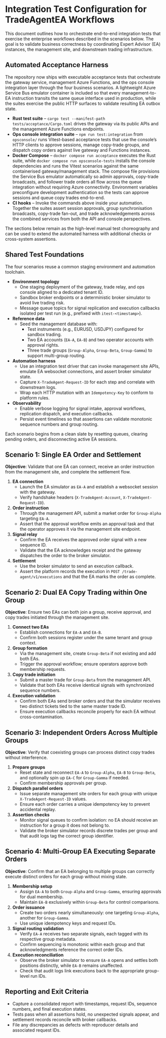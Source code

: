 # Integration Test Configuration for TradeAgentEA Workflows

This document outlines how to orchestrate end-to-end integration tests that exercise the enterprise workflows described in the scenarios below. The goal is to validate business correctness by coordinating Expert Advisor (EA) instances, the management site, and downstream trading infrastructure.

## Automated Acceptance Harness

The repository now ships with executable acceptance tests that orchestrate the gateway service, management Azure Functions, and the ops console integration layer through the four business scenarios. A lightweight Azure Service Bus emulator container is included so that every management-to-EA instruction transits the same queue interface used in production, while the suites exercise the public HTTP surfaces to validate resulting EA outbox state.

- **Rust test suite** – `cargo test --manifest-path tests/acceptance/Cargo.toml` drives the gateway via its public APIs and the management Azure Functions endpoints.
- **Ops console integration suite** – `npm run test:integration` from `opsconsole/` runs Vitest-based acceptance tests that use the console’s HTTP clients to approve sessions, manage copy-trade groups, and dispatch copy orders against live gateway and Functions instances.
- **Docker Compose** – `docker compose run acceptance` executes the Rust suite, while `docker compose run opsconsole-tests` installs the console dependencies and runs the Vitest scenarios against the same containerised gateway/management stack. The compose file provisions the Service Bus emulator automatically so admin approvals, copy-trade broadcasts, and follower trade orders all flow across the queue integration without requiring Azure connectivity. Environment variables preconfigure development authentication so the tests can approve sessions and queue copy trades end-to-end.
- **CI hooks** – Invoke the commands above inside your automation. Together the suites assert session approvals, group synchronisation broadcasts, copy-trade fan-out, and trade acknowledgements across the combined services from both the API and console perspectives.

The sections below remain as the high-level manual test choreography and can be used to extend the automated harness with additional checks or cross-system assertions.

## Shared Test Foundations

The four scenarios reuse a common staging environment and automation toolchain.

- **Environment topology**
  - One staging deployment of the gateway, trade relay, and ops console aligned to a dedicated tenant ID.
  - Sandbox broker endpoints or a deterministic broker simulator to avoid live trading risk.
  - Message queue topics for signal replication and execution callbacks isolated per test run (e.g., prefixed with `itest-<timestamp>`).
- **Reference data**
  - Seed the management database with:
    - Test instruments (e.g., EURUSD, USDJPY) configured for sandbox trading.
    - Two EA accounts (`EA-A`, `EA-B`) and two operator accounts with approval rights.
    - Three trade groups (`Group-Alpha`, `Group-Beta`, `Group-Gamma`) to support multi-group routing.
- **Automation harness**
  - Use an integration test driver that can invoke management site APIs, emulate EA websocket connections, and assert broker simulator state.
  - Capture `X-TradeAgent-Request-ID` for each step and correlate with downstream logs.
  - Wrap each HTTP mutation with an `Idempotency-Key` to conform to platform rules.
- **Observability**
  - Enable verbose logging for signal intake, approval workflows, replication dispatch, and execution callbacks.
  - Persist event timelines so that assertions can validate monotonic sequence numbers and group routing.

Each scenario begins from a clean slate by resetting queues, clearing pending orders, and disconnecting active EA sessions.

## Scenario 1: Single EA Order and Settlement

**Objective**: Validate that one EA can connect, receive an order instruction from the management site, and complete the settlement flow.

1. **EA connection**
   - Launch the EA simulator as `EA-A` and establish a websocket session with the gateway.
   - Verify handshake headers (`X-TradeAgent-Account`, `X-TradeAgent-Request-ID`).
2. **Order instruction**
   - Through the management API, submit a market order for `Group-Alpha` targeting `EA-A`.
   - Assert that the approval workflow emits an approval task and that the operator approves it via the management site endpoint.
3. **Signal relay**
   - Confirm the EA receives the approved order signal with a new sequence ID.
   - Validate that the EA acknowledges receipt and the gateway dispatches the order to the broker simulator.
4. **Settlement**
   - Use the broker simulator to send an execution callback.
   - Assert the platform records the execution in `POST /trade-agent/v1/executions` and that the EA marks the order as complete.

## Scenario 2: Dual EA Copy Trading within One Group

**Objective**: Ensure two EAs can both join a group, receive approval, and copy trades initiated through the management site.

1. **Connect two EAs**
   - Establish connections for `EA-A` and `EA-B`.
   - Confirm both sessions register under the same tenant and group context.
2. **Group formation**
   - Via the management site, create `Group-Beta` if not existing and add both EAs.
   - Trigger the approval workflow; ensure operators approve both membership requests.
3. **Copy trade initiation**
   - Submit a master trade for `Group-Beta` from the management API.
   - Validate that both EAs receive identical signals with synchronized sequence numbers.
4. **Execution validation**
   - Confirm both EAs send broker orders and that the simulator receives two distinct tickets tied to the same master trade ID.
   - Ensure execution callbacks reconcile properly for each EA without cross-contamination.

## Scenario 3: Independent Orders Across Multiple Groups

**Objective**: Verify that coexisting groups can process distinct copy trades without interference.

1. **Prepare groups**
   - Reset state and reconnect `EA-A` to `Group-Alpha`, `EA-B` to `Group-Beta`, and optionally spin up `EA-C` for `Group-Gamma` if needed.
   - Confirm membership approvals per group.
2. **Dispatch parallel orders**
   - Issue separate management site orders for each group with unique `X-TradeAgent-Request-ID` values.
   - Ensure each order carries a unique idempotency key to prevent accidental replay.
3. **Assertion checks**
   - Monitor signal queues to confirm isolation: no EA should receive an instruction for a group it does not belong to.
   - Validate the broker simulator records discrete trades per group and that audit logs tag the correct group identifier.

## Scenario 4: Multi-Group EA Executing Separate Orders

**Objective**: Confirm that an EA belonging to multiple groups can correctly execute distinct orders for each group without mixing state.

1. **Membership setup**
   - Assign `EA-A` to both `Group-Alpha` and `Group-Gamma`, ensuring approvals for dual membership.
   - Maintain `EA-B` exclusively within `Group-Beta` for control comparisons.
2. **Order issuance**
   - Create two orders nearly simultaneously: one targeting `Group-Alpha`, another for `Group-Gamma`.
   - Use unique idempotency keys and request IDs.
3. **Signal routing validation**
   - Verify `EA-A` receives two separate signals, each tagged with its respective group metadata.
   - Confirm sequencing is monotonic within each group and that acknowledgments reference the correct order IDs.
4. **Execution reconciliation**
   - Observe the broker simulator to ensure `EA-A` opens and settles both positions distinctly, while `EA-B` remains unaffected.
   - Check that audit logs link executions back to the appropriate group-level run IDs.

## Reporting and Exit Criteria

- Capture a consolidated report with timestamps, request IDs, sequence numbers, and final execution states.
- Tests pass when all assertions hold, no unexpected signals appear, and settlement records reconcile with broker callbacks.
- File any discrepancies as defects with reproducer details and associated request IDs.
